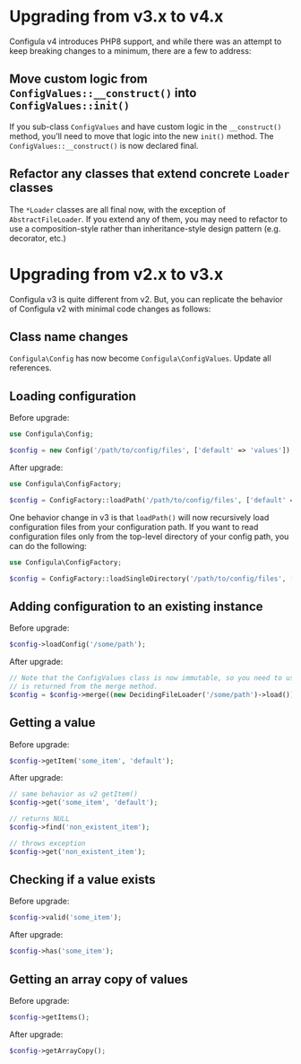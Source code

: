 # Upgrading from v3.x to v4.x

Configula v4 introduces PHP8 support, and while there was an attempt to keep breaking changes to a minimum,
there are a few to address:

## Move custom logic from `ConfigValues::__construct()` into `ConfigValues::init()`

If you sub-class `ConfigValues` and have custom logic in the `__construct()` method, you'll need to move that logic into
the new `init()` method.  The `ConfigValues::__construct()` is now declared final.

## Refactor any classes that extend concrete `Loader` classes

The `*Loader` classes are all final now, with the exception of `AbstractFileLoader`. If you extend any of them, you may
need to refactor to use a composition-style rather than inheritance-style design pattern (e.g. decorator, etc.) 

# Upgrading from v2.x to v3.x

Configula v3 is quite different from v2.  But, you can replicate the behavior of Configula v2 
with minimal code changes as follows:

## Class name changes

`Configula\Config` has now become `Configula\ConfigValues`.  Update all references.

## Loading configuration

Before upgrade:

```php
use Configula\Config;

$config = new Config('/path/to/config/files', ['default' => 'values']);
```

After upgrade:

```php
use Configula\ConfigFactory;

$config = ConfigFactory::loadPath('/path/to/config/files', ['default' => 'values']);
```

One behavior change in v3 is that `loadPath()` will now recursively load configuration files from your configuration
path.  If you want to read configuration files only from the top-level directory of your config path, you can do the
following:

```php
use Configula\ConfigFactory;

$config = ConfigFactory::loadSingleDirectory('/path/to/config/files', ['default' => 'values']);
```

## Adding configuration to an existing instance

Before upgrade:

```php
$config->loadConfig('/some/path');
```

After upgrade:

```php
// Note that the ConfigValues class is now immutable, so you need to use the instance that
// is returned from the merge method.
$config = $config->merge((new DecidingFileLoader('/some/path')->load()));
```

## Getting a value

Before upgrade:

```php
$config->getItem('some_item', 'default');
```

After upgrade:

```php
// same behavior as v2 getItem()
$config->get('some_item', 'default');

// returns NULL
$config->find('non_existent_item'); 

// throws exception
$config->get('non_existent_item'); 
```

## Checking if a value exists

Before upgrade:

```php
$config->valid('some_item');
```

After upgrade:

```php
$config->has('some_item');
```

## Getting an array copy of values

Before upgrade:

```php
$config->getItems();
```

After upgrade:

```php
$config->getArrayCopy();
```
